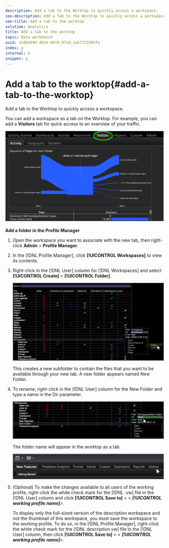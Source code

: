 ```yaml
---
description: Add a tab to the Worktop to quickly access a workspace.
seo-description: Add a tab to the Worktop to quickly access a workspace.
seo-title: Add a tab to the worktop
solution: Analytics
title: Add a tab to the worktop
topic: Data workbench
uuid: 3c8b459d-4824-4678-871d-1a577235957a
index: y
internal: n
snippet: y
---
```


# Add a tab to the worktop{#add-a-tab-to-the-worktop}

Add a tab to the Worktop to quickly access a workspace.

 You can add a workspace as a tab on the Worktop. For example, you can add a **Visitors** tab for quick access to an overview of your traffic.

![](assets/client-tab.png)

**Add a folder in the Profile Manager** 

1. Open the workspace you want to associate with the new tab, then right-click **Admin** > **Profile Manager**.
1. In the [!DNL Profile Manager], click **[!UICONTROL Workspaces]** to view its contents.
1. Right-click in the [!DNL User] column for [!DNL Workspaces] and select **[!UICONTROL Create]** > **[!UICONTROL Folder]**.

   ![](assets/tabs_on_worktop.png)

   This creates a new subfolder to contain the files that you want to be available through your new tab. A new folder appears named New Folder. 
1. To rename, right-click in the [!DNL User] column for the New Folder and type a name in the Dir parameter.

   ![](assets/tabs_on_workto_1.png)

   The folder name will appear in the worktop as a tab.

   ![](assets/tabs_on_workto_2.png)

1. (Optional) To make the changes available to all users of the working profile, right-click the white check mark for the [!DNL .vw] file in the [!DNL User] column and click **[!UICONTROL Save to]** > *< **[!UICONTROL working profile name]**>*.

   To display only the full-sized version of the description workspace and not the thumbnail of this workspace, you must save the workspace to the working profile. To do so, in the [!DNL Profile Manager], right-click the white check mark for the [!DNL description.vw] file in the [!DNL User] column, then click **[!UICONTROL Save to]** > *< **[!UICONTROL working profile name]**>*. 
